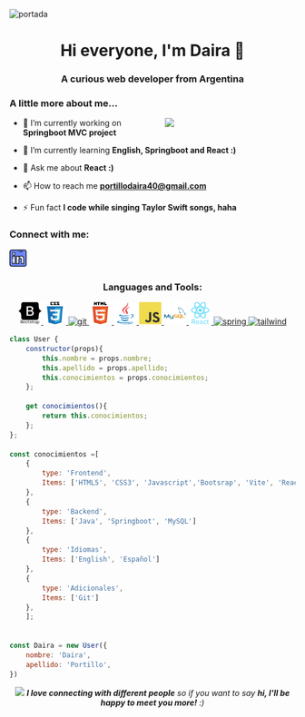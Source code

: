 
![portada](https://github.com/dairaportillo/dairaportillo/assets/103596199/1ddbb7ba-711d-47b2-85f1-816571894d79)

<h1 align="center">Hi everyone, I'm Daira 🌈</h1>

<h3 align="center">A curious web developer from Argentina</h3> 
<h3 align="left">A little more about me... </h3>
<img align='right' src="https://media.giphy.com/media/ieyl9zmCjO4b4t6qoY/giphy.gif" width="230">



- 🔭 I’m currently working on **Springboot MVC project**

- 🌱 I’m currently learning **English, Springboot and React :)**

- 💬 Ask me about **React :)**

- 📫 How to reach me **portillodaira40@gmail.com**

- ⚡ Fun fact **I code while singing Taylor Swift songs, haha**

<h3 align="left">Connect with me:</h3>
<p align="left">
  <a href="https://linkedin.com/in/daira-portillo"><img height="30" src="https://raw.githubusercontent.com/8bithemant/8bithemant/master/linkedin.png?raw=true"></a>&nbsp;&nbsp;

</p>

<h3 align="center">Languages and Tools:</h3>
<p align="center"> <a href="https://getbootstrap.com" target="_blank" rel="noreferrer"> <img src="https://raw.githubusercontent.com/devicons/devicon/master/icons/bootstrap/bootstrap-plain-wordmark.svg" alt="bootstrap" width="40" height="40"/> </a> <a href="https://www.w3schools.com/css/" target="_blank" rel="noreferrer"> <img src="https://raw.githubusercontent.com/devicons/devicon/master/icons/css3/css3-original-wordmark.svg" alt="css3" width="40" height="40"/> </a> <a href="https://git-scm.com/" target="_blank" rel="noreferrer"> <img src="https://www.vectorlogo.zone/logos/git-scm/git-scm-icon.svg" alt="git" width="40" height="40"/> </a> <a href="https://www.w3.org/html/" target="_blank" rel="noreferrer"> <img src="https://raw.githubusercontent.com/devicons/devicon/master/icons/html5/html5-original-wordmark.svg" alt="html5" width="40" height="40"/> </a> <a href="https://www.java.com" target="_blank" rel="noreferrer"> <img src="https://raw.githubusercontent.com/devicons/devicon/master/icons/java/java-original.svg" alt="java" width="40" height="40"/> </a> <a href="https://developer.mozilla.org/en-US/docs/Web/JavaScript" target="_blank" rel="noreferrer"> <img src="https://raw.githubusercontent.com/devicons/devicon/master/icons/javascript/javascript-original.svg" alt="javascript" width="40" height="40"/> </a> <a href="https://www.mysql.com/" target="_blank" rel="noreferrer"> <img src="https://raw.githubusercontent.com/devicons/devicon/master/icons/mysql/mysql-original-wordmark.svg" alt="mysql" width="40" height="40"/> </a> <a href="https://reactjs.org/" target="_blank" rel="noreferrer"> <img src="https://raw.githubusercontent.com/devicons/devicon/master/icons/react/react-original-wordmark.svg" alt="react" width="40" height="40"/> </a> <a href="https://spring.io/" target="_blank" rel="noreferrer"> <img src="https://www.vectorlogo.zone/logos/springio/springio-icon.svg" alt="spring" width="40" height="40"/> </a> <a href="https://tailwindcss.com/" target="_blank" rel="noreferrer"> <img src="https://www.vectorlogo.zone/logos/tailwindcss/tailwindcss-icon.svg" alt="tailwind" width="40" height="40"/> </a> </p>

```javascript
class User {
    constructor(props){
        this.nombre = props.nombre;
        this.apellido = props.apellido;
        this.conocimientos = props.conocimientos;
    };
    
    get conocimientos(){
        return this.conocimientos;
    };
};

const conocimientos =[
    {
        type: 'Frontend',
        Items: ['HTML5', 'CSS3', 'Javascript','Bootsrap', 'Vite', 'React JS']
    },
    {
        type: 'Backend',
        Items: ['Java', 'Springboot', 'MySQL']
    },
    {
        type: 'Idiomas',
        Items: ['English', 'Español']
    },
    {
        type: 'Adicionales',
        Items: ['Git']
    },
    ];


const Daira = new User({
    nombre: 'Daira',
    apellido: 'Portillo',
})
```

<div align="center">
<img src="https://media.giphy.com/media/VgCDAzcKvsR6OM0uWg/giphy.gif" width="40"> <em><b>I love connecting with different people</b> so if you want to say <b>hi, I'll be happy to meet you more!</b> :)</em> </div>
